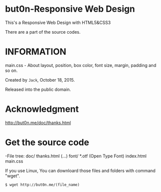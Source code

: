 but0n-Responsive Web Design 
=====

This's a Responsive Web Design with HTML5&amp;CSS3

There are a part of the source codes.

INFORMATION 
=====

main.css - About layout, position, box color, font size, margin, padding and so on.

Created by `Jack`, October 18, 2015.

Released into the public domain.

Acknowledgment
=====
http://but0n.me/doc/thanks.html

Get the source code
=====
-File tree:
    doc/
        thanks.html
        (…)
    font/
        *.otf (Open Type Font)
    index.html
    main.css

If you use Linux,
You can downloard those files and folders with command "wget".

    $ wget http://but0n.me/(file_name)


   
